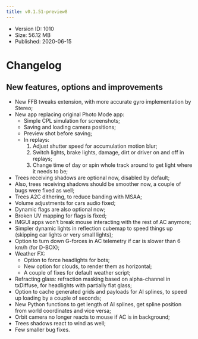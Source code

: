 ```yaml
---
title: v0.1.51-preview8
---
```


*   Version ID: 1010
*   Size: 56.12 MB
*   Published: 2020-06-15

# Changelog

## New features, options and improvements

*   New FFB tweaks extension, with more accurate gyro implementation by Stereo;
*   New app replacing original Photo Mode app:
    *   Simple CPL simulation for screenshots;
    *   Saving and loading camera positions;
    *   Preview shot before saving;
    *   In replays:
        1. Adjust shutter speed for accumulation motion blur;
        2. Switch lights, brake lights, damage, dirt or driver on and off in replays;
        3. Change time of day or spin whole track around to get light where it needs to be;
*   Trees receiving shadows are optional now, disabled by default;
*   Also, trees receiving shadows should be smoother now, a couple of bugs were fixed as well;
*   Trees A2C dithering, to reduce banding with MSAA;
*   Volume adjustments for cars audio fixed;
*   Dynamic flags are also optional now;
*   Broken UV mapping for flags is fixed;
*   IMGUI apps won’t break mouse interacting with the rest of AC anymore;
*   Simpler dynamic lights in reflection cubemap to speed things up (skipping car lights or very small lights);
*   Option to turn down G-forces in AC telemetry if car is slower than 6 km/h (for D-BOX);
*   Weather FX:
    *   Option to force headlights for bots;
    *   New option for clouds, to render them as horizontal;
    *   A couple of fixes for default weather script;
*   Refracting glass: refraction masking based on alpha-channel in txDiffuse, for headlights with partially flat glass;
*   Option to cache generated grids and payloads for AI splines, to speed up loading by a couple of seconds;
*   New Python functions to get length of AI splines, get spline position from world coordinates and vice versa;
*   Orbit camera no longer reacts to mouse if AC is in background;
*   Trees shadows react to wind as well;
*   Few smaller bug fixes.
